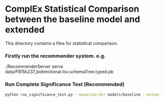 # ComplEx Statistical Comparison between the baseline model and extended

This directory contains a files for statistical comparison.

### Firstly run the recommender system. e.g.
./RecommenderServer serve data/FB15k237_bidirectional.tsv.schemaTree.typed.pb

### Run Complete Significance Test (Recommended)
```bash
python run_significance_test.py --baseline-dir models/baseline --extended-dir models/extended
```



